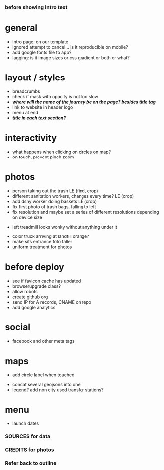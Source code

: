 ### before showing intro text

<!-- - add sources to text -->
<!-- - add comment about ghg being estimated -->

# general

- intro page: on our template
- ignored attempt to cancel... is it reproducible on mobile?
- add google fonts file to app?
- lagging: is it image sizes or css gradient or both or what?

# layout / styles

<!-- - choose font -->
<!-- - recalculate on resize -->
<!-- - mobile devices on horizontal mode -->
<!-- - add updated logo and favicon (maybe the favicon should match the current website – I think it does) -->
<!-- - mask content before js is done -->
<!-- - center footer vertically into its container -->
- breadcrumbs
- check if mask with opacity is not too slow
- ***where will the name of the journey be on the page? besides title tag***
- link to website in header logo
- menu at end
- ***title in each text section?***

# interactivity

<!-- - allow use keyboard arrows and spacebar to scroll -->
- what happens when clicking on circles on map?
- on touch, prevent pinch zoom

# photos

- person taking out the trash LE (find, crop)
- different sanitation workers, changes every time? LE (crop)
- add dsny worker doing baskets LE (crop)
- fix first photo of trash bags, falling to left
- fix resolution and maybe set a series of different resolutions depending on device size
<!-- - fix photo inside transfer station with empty background -->
<!-- - fix tipping photo sanitation truck writing mirrorred -->
- left treadmill looks wonky without anything under it
<!-- - add left slope to tipping at landfill picture? -->
- color truck arriving at landfill orange?
- make sits entrance foto taller
- uniform treatment for photos

# before deploy

- see if favicon cache has updated
- browserupgrade class?
- allow robots
- create github org
- send IP for A records, CNAME on repo
- add google analytics

# social

- facebook and other meta tags

# maps

<!-- - nyc: fix jagged edges -->
- add circle label when touched
<!-- - build geojsons too via gulp -->
- concat several geojsons into one
- legend? add non city used transfer stations?

# menu

- launch dates

### SOURCES for data

### CREDITS for photos

### Refer back to outline
